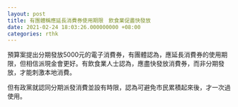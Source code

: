 ```yaml
---
layout: post
title: 有團體稱應延長消費券使用期限　飲食業促盡快發放
date: 2021-02-24 18:03:26.000000000 +08:00
categories: rthk
---
```


預算案提出分期發放5000元的電子消費券，有團體認為，應延長消費券的使用期限，但相信派現金會更好。有飲食業人士認為，應盡快發放消費券，而非分期發放，才能刺激本地消費。

但有政黨就認同分期派發消費並設有時限，認為可避免市民累積起來後，才一次過使用。
